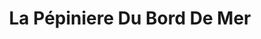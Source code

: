 ---
title: "La Pépiniere Du Bord De Mer"
url: /landunvez/la-pepiniere-du-bord-de-mer/
shop: ferme
---